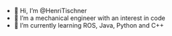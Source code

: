 - 👋 Hi, I’m @HenriTischner
- 👀 I’m a mechanical engineer with an interest  in code
- 🌱 I’m currently learning ROS, Java, Python and C++


<!---
HenriTischner/HenriTischner is a ✨ special ✨ repository because its `README.md` (this file) appears on your GitHub profile.
You can click the Preview link to take a look at your changes.

- 💞️ I’m looking to collaborate on ...
- 📫 How to reach me ...

--->
